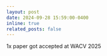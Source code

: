 ```yaml
---
layout: post
date: 2024-09-28 15:59:00-0400
inline: true
related_posts: false
---
```

1x paper got accepted at WACV 2025
